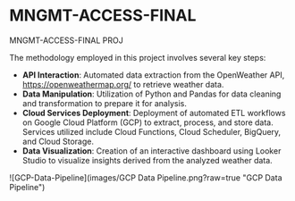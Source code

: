 # MNGMT-ACCESS-FINAL
MNGMT-ACCESS-FINAL PROJ


The methodology employed in this project involves several key steps:
- **API Interaction**: Automated data extraction from the OpenWeather API,
https://openweathermap.org/ to retrieve weather data.
- **Data Manipulation**: Utilization of Python and Pandas for data cleaning and transformation to
prepare it for analysis.
- **Cloud Services Deployment**: Deployment of automated ETL workflows on Google Cloud
Platform (GCP) to extract, process, and store data. Services utilized include Cloud Functions,
Cloud Scheduler, BigQuery, and Cloud Storage.
- **Data Visualization**: Creation of an interactive dashboard using Looker Studio to visualize
insights derived from the analyzed weather data.


![GCP-Data-Pipeline](images/GCP Data Pipeline.png?raw=true "GCP Data Pipeline")

